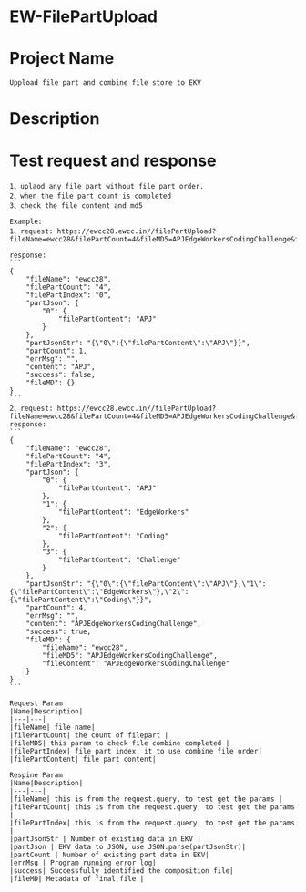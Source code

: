 # EW-FilePartUpload

# Project Name
    Uppload file part and combine file store to EKV

# Description


# Test request and response

    1、uplaod any file part without file part order.
    2、when the file part count is completed
    3、check the file content and md5

    Example:
    1、request: https://ewcc28.ewcc.in//filePartUpload?fileName=ewcc28&filePartCount=4&fileMD5=APJEdgeWorkersCodingChallenge&filePartIndex=0&filePartContent=APJ

    response:
    ```
    {
        "fileName": "ewcc28",
        "filePartCount": "4",
        "filePartIndex": "0",
        "partJson": {
            "0": {
                "filePartContent": "APJ"
            }
        },
        "partJsonStr": "{\"0\":{\"filePartContent\":\"APJ\"}}",
        "partCount": 1,
        "errMsg": "",
        "content": "APJ",
        "success": false,
        "fileMD": {}
    }
    ```
    2、request: https://ewcc28.ewcc.in//filePartUpload?fileName=ewcc28&filePartCount=4&fileMD5=APJEdgeWorkersCodingChallenge&filePartIndex=3&filePartContent=Challenge
    response:
    ```
    {
        "fileName": "ewcc28",
        "filePartCount": "4",
        "filePartIndex": "3",
        "partJson": {
            "0": {
                "filePartContent": "APJ"
            },
            "1": {
                "filePartContent": "EdgeWorkers"
            },
            "2": {
                "filePartContent": "Coding"
            },
            "3": {
                "filePartContent": "Challenge"
            }
        },
        "partJsonStr": "{\"0\":{\"filePartContent\":\"APJ\"},\"1\":{\"filePartContent\":\"EdgeWorkers\"},\"2\":{\"filePartContent\":\"Coding\"}}",
        "partCount": 4,
        "errMsg": "",
        "content": "APJEdgeWorkersCodingChallenge",
        "success": true,
        "fileMD": {
            "fileName": "ewcc28",
            "fileMD5": "APJEdgeWorkersCodingChallenge",
            "fileContent": "APJEdgeWorkersCodingChallenge"
        }
    }
    ```

    Request Param
    |Name|Description|
    |---|---|
    |fileName| file name|
    |filePartCount| the count of filepart |
    |fileMD5| this param to check file combine completed |
    |filePartIndex| file part index, it to use combine file order|
    |filePartContent| file part content|

    Respine Param
    |Name|Description|
    |---|---|
    |fileName| this is from the request.query, to test get the params |
    |filePartCount| this is from the request.query, to test get the params |
    |filePartIndex| this is from the request.query, to test get the params |
    |partJsonStr | Number of existing data in EKV |
    |partJson | EKV data to JSON, use JSON.parse(partJsonStr)|
    |partCount | Number of existing part data in EKV|
    |errMsg | Program running error log|
    |success| Successfully identified the composition file|
    |fileMD| Metadata of final file |
